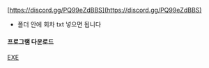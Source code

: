 [https://discord.gg/PQ99eZdBBS](https://discord.gg/PQ99eZdBBS)

- 폴더 안에 회차 txt 넣으면 됩니다

#### 프로그램 다운로드
[EXE](https://cdn.discordapp.com/attachments/904052800852459522/932637674962059265/parse.exe)
